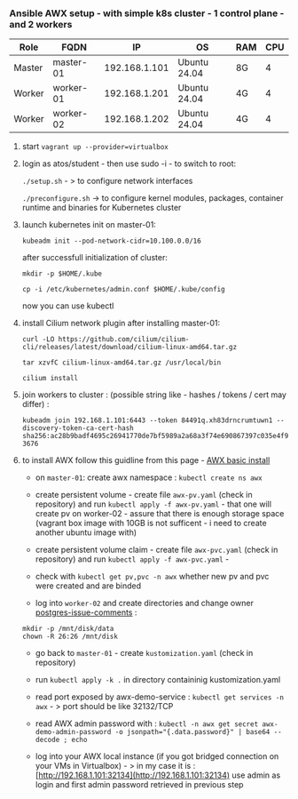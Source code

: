 ### Ansible AWX setup - with simple k8s cluster - 1 control plane - and 2 workers

| **Role**         | **FQDN**                   | **IP**           | **OS**         | **RAM** | **CPU** |
|------------------|----------------------------|------------------|----------------|---------|---------|
| Master           | master-01                  | 192.168.1.101    | Ubuntu 24.04   | 8G      | 4       |
| Worker           | worker-01                  | 192.168.1.201    | Ubuntu 24.04   | 4G      | 4       |
| Worker           | worker-02                  | 192.168.1.202    | Ubuntu 24.04   | 4G      | 4       |

1. start `vagrant up --provider=virtualbox`
2. login as atos/student - then use sudo -i - to switch to root: 

    `./setup.sh` - > to configure network interfaces

    `./preconfigure.sh` -> to configure kernel modules, packages, container runtime and binaries for Kubernetes cluster

3. launch kubernetes init on master-01:
      
    `kubeadm init --pod-network-cidr=10.100.0.0/16`
    
    after successfull initialization of cluster:
    
    `mkdir -p $HOME/.kube`

    `cp -i /etc/kubernetes/admin.conf $HOME/.kube/config`

    now you can use kubectl

4. install Cilium network plugin after installing master-01:

    `curl -LO https://github.com/cilium/cilium-cli/releases/latest/download/cilium-linux-amd64.tar.gz`

    `tar xzvfC cilium-linux-amd64.tar.gz /usr/local/bin`

    `cilium install`

5. join workers to cluster : (possible string like - hashes / tokens / cert may differ) :

    `kubeadm join 192.168.1.101:6443 --token 84491q.xh83drncrumtuwn1 --discovery-token-ca-cert-hash sha256:ac28b9badf4695c26941770de7bf5989a2a68a3f74e690867397c035e4f93676`


6. to install AWX follow this guidline from this page - [AWX basic install](https://ansible.readthedocs.io/projects/awx-operator/en/latest/installation/basic-install.html)

    - on `master-01`: create awx namespace : `kubectl create ns awx`
    - create persistent volume - create file `awx-pv.yaml` (check in repository) and run `kubectl apply -f awx-pv.yaml` - that one will create pv on worker-02 - assure that there is enough storage space (vagrant box image with 10GB is not sufficent - i need to create another ubuntu image with)

    - create persistent volume claim - create file `awx-pvc.yaml` (check in repository) and run `kubectl apply -f awx-pvc.yaml` - 
    - check with `kubectl get pv,pvc -n awx` whether new pv and pvc were created and are binded 
    - log into `worker-02` and create directories and change owner [postgres-issue-comments](https://github.com/ansible/awx-operator/issues/1770#issuecomment-1998473922) : 

    ```
    mkdir -p /mnt/disk/data
    chown -R 26:26 /mnt/disk    
    ```

    - go back to `master-01` - create `kustomization.yaml` (check in repository)
    - run `kubectl apply -k .` in directory containinig kustomization.yaml

    - read port exposed by awx-demo-service : `kubectl get services -n awx` - > port should be like 32132/TCP
    - read AWX admin password with : `kubectl -n awx get secret awx-demo-admin-password -o jsonpath="{.data.password}" | base64 --decode ; echo`
    - log into your AWX local instance (if you got bridged connection on your VMs in Virtualbox) - > in my case it is : [http://192.168.1.101:32134](http://192.168.1.101:32134) use admin as login and first admin password retrieved in previous step